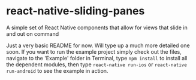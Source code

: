 # react-native-sliding-panes
A simple set of React Native components that allow for views that slide in and out on command

Just a very basic README for now. Will type up a much more detailed one soon. If you want to run the example project
simply check out the files, navigate to the 'Example' folder in Terminal, type `npm install` to install all the dependent
modules, then type `react-native run-ios` or `react-native run-android` to see the example in action. 
